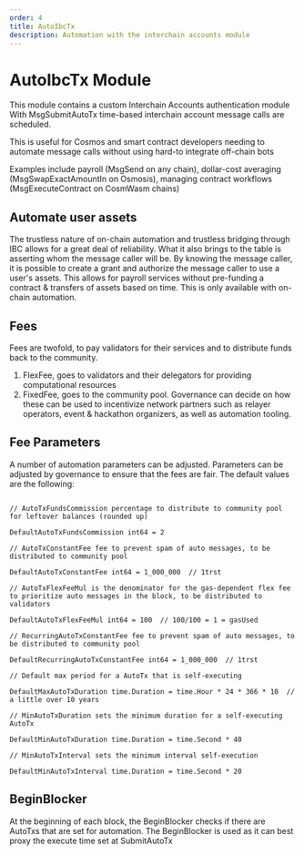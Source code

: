 ```yaml
---
order: 4
title: AutoIbcTx
description: Automation with the interchain accounts module
---
```


# AutoIbcTx Module

This module contains a custom Interchain Accounts authentication module
With MsgSubmitAutoTx time-based interchain account message calls are scheduled.

This is useful for Cosmos and smart contract developers needing to automate message calls without using hard-to integrate off-chain bots

Examples include payroll (MsgSend on any chain), dollar-cost averaging (MsgSwapExactAmountIn on Osmosis), managing contract workflows (MsgExecuteContract on CosmWasm chains)

## Automate user assets

The trustless nature of on-chain automation and trustless bridging through IBC allows for a great deal of reliability. What it also brings to the table is asserting whom the message caller will be. By knowing the message caller, it is possible to create a grant and authorize the message caller to use a user's assets.  This allows for payroll services without pre-funding a contract & transfers of assets based on time. This is only available with on-chain automation.

## Fees

Fees are twofold, to pay validators for their services and to distribute funds back to the community.

1. FlexFee, goes to validators and their delegators for providing computational resources
2. FixedFee, goes to the community pool.  Governance can decide on how these can be used to incentivize network partners such as relayer operators, event & hackathon organizers, as well as automation tooling.

## Fee Parameters

A number of automation parameters can be adjusted. Parameters can be adjusted by governance to ensure that the fees are fair. The default values are the following:

```golang

// AutoTxFundsCommission percentage to distribute to community pool for leftover balances (rounded up)

DefaultAutoTxFundsCommission int64 = 2

// AutoTxConstantFee fee to prevent spam of auto messages, to be distributed to community pool

DefaultAutoTxConstantFee int64 = 1_000_000  // 1trst

// AutoTxFlexFeeMul is the denominator for the gas-dependent flex fee to prioritize auto messages in the block, to be distributed to validators

DefaultAutoTxFlexFeeMul int64 = 100  // 100/100 = 1 = gasUsed

// RecurringAutoTxConstantFee fee to prevent spam of auto messages, to be distributed to community pool

DefaultRecurringAutoTxConstantFee int64 = 1_000_000  // 1trst

// Default max period for a AutoTx that is self-executing

DefaultMaxAutoTxDuration time.Duration = time.Hour * 24 * 366 * 10  // a little over 10 years

// MinAutoTxDuration sets the minimum duration for a self-executing AutoTx

DefaultMinAutoTxDuration time.Duration = time.Second * 40

// MinAutoTxInterval sets the minimum interval self-execution

DefaultMinAutoTxInterval time.Duration = time.Second * 20

```

## BeginBlocker

At the beginning of each block, the BeginBlocker checks if there are AutoTxs that are set for automation. The BeginBlocker is used as it can best proxy the execute time set at SubmitAutoTx